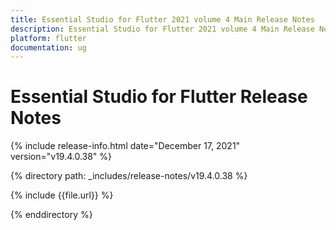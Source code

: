 ```yaml
---
title: Essential Studio for Flutter 2021 volume 4 Main Release Notes  
description: Essential Studio for Flutter 2021 volume 4 Main Release Notes  
platform: flutter
documentation: ug
---
```


# Essential Studio for Flutter  Release Notes  

{% include release-info.html date="December 17, 2021"  version="v19.4.0.38" %} 


{% directory path: _includes/release-notes/v19.4.0.38 %}

{% include {{file.url}} %}

{% enddirectory %}